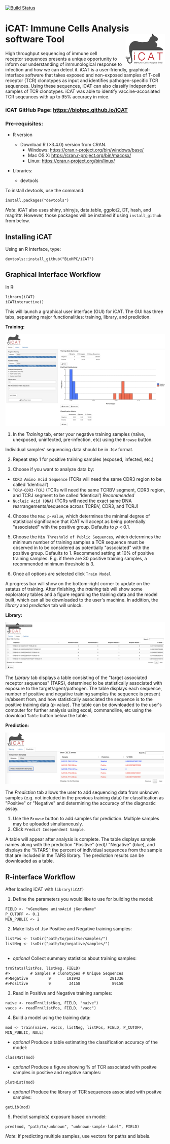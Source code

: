 [![Build Status](https://travis-ci.org/BioHPC/iCAT.svg?branch=master)](https://travis-ci.org/BioHPC/iCAT)

# iCAT: Immune Cells Analysis software Tool <img src="inst/app/www/cat2.png" align="right" width="125"/>

High throughput sequencing of immune cell receptor sequences presents a unique opportunity to inform our understanding of immunological response to infection and how we can detect it. iCAT is a user-friendly, graphical-interface software that takes exposed and non-exposed samples of T-cell receptor (TCR) clonotypes as input and identifies pathogen-specific TCR sequences. Using these sequences, iCAT can also classify independent samples of TCR clonotypes. iCAT was able to identify vaccine-accosiated TCR seqeunces with up to 95% accuracy in mice. 

### iCAT GitHub Page: https://biohpc.github.io/iCAT

### Pre-requisites:

* R version
  * Download R (>3.4.0) version from CRAN.
    * Windows: https://cran.r-project.org/bin/windows/base/
    * Mac OS X: https://cran.r-project.org/bin/macosx/
    * Linux: https://cran.r-project.org/bin/linux/

* Libraries:
    - devtools

To install devtools, use the command:
```
install.packages("devtools") 
```        
*Note*: iCAT also uses shiny, shinyjs, data.table, ggplot2, DT, hash, and magrittr. However, those packages will be installed if using `install_github` from below.

## Installing iCAT

Using an R interface, type:
```  
devtools::install_github("BioHPC/iCAT") 
```  

## Graphical Interface Workflow

In R:
```  
library(iCAT)
iCATinteractive()
```  

This will launch a graphical user interface (GUI) for iCAT. The GUI has three tabs, separating major functionalities: training, library, and prediction.

**Training:**

![Alt text](/screenshot/icat.png?raw=true "Training")


1) In the _Training_ tab, enter your negative training samples (naïve, unexposed, uninfected, pre-infection, etc) using the `Browse` button.

Individual samples’ sequencing data should be in .tsv format.

2) Repeat step 1 for positive training samples (exposed, infected, etc.)

3) Choose if you want to analyze data by: 
- `CDR3 Amino Acid Sequence` (TCRs will need the same CDR3 region to be called ‘Identical’)
- `TCRV-CDR3-TCRJ` (TCRs will need the same TCRBV segment, CDR3 region, and TCRJ segment to be called ‘Identical’) *Recommended*
- `Nucleic Acid (DNA)` (TCRs will need the exact same DNA rearrangements/sequence across TCRBV, CDR3, and TCRJ)

4) Choose the `Max p-value`, which determines the minimal degree of statistical significance that iCAT will accept as being potentially "associated" with the positive group. Defaults to _p_ < 0.1.

5)	Choose the `Min Threshold of Public Sequences`, which determines the minimum number of training samples a TCR sequence must be observed in to be considered as potentially "associated" with the positive group. Defaults to 1. Recommend setting at 10% of positive training samples. E.g. if there are 30 positive training samples, a recommended minimum threshold is 3. 

6) Once all options are selected click `Train Model`

A progress bar will show on the bottom-right corner to update on the satatus of training. After finishing, the _training_ tab will show some exploratory tables and a figure regarding the training data and the model built, which can all be downloaded to the user's machine. In addition, the _library_ and _prediction_ tab will unlock.

**Library:**

![Alt text](/screenshot/lib-icat2.png?raw=true "Library")

The _Library_ tab displays a table consisting of the "target associated receptor sequences" (TARS), determined to be statistically associated with exposure to the target/agent/pathogen. The table displays each sequence, number of positive and negative training samples the sequence is present in/absent from, and how statistically associated the sequence is to the positive training data (*p*-value). The table can be downloaded to the user's computer for further analysis using excel, commandline, etc using the download `Table` button below the table.

**Prediction:**

![Alt text](/screenshot/pred-icat.png?raw=true "Prediction")

The _Prediction_ tab allows the user to add sequencing data from unknown samples (e.g. not included in the previous training data) for classification as "Positive" or "Negative" and determining the accuracy of the diagnostic assay.

1)	Use the `Browse` button to add samples for prediction. Multiple samples may be uploaded simultaneously.
2)	Click `Predict Independent Sample`.

A table will appear after analysis is complete. The table displays sample names along with the prediction "Positive" (red)/ "Negative" (blue), and displays the ‘%TARS’: the percent of individual sequences from the sample that are included in the TARS library. The prediction results can be downloaded as a table.

## R-interface Workflow

After loading iCAT with `library(iCAT)`

1) Define the parameters you would like to use for building the model:
```
FIELD <- "vGeneName aminoAcid jGeneName"
P_CUTOFF <- 0.1
MIN_PUBLIC <- 2
```     
2) Make lists of .tsv Positive and Negative training samples:

```     
listPos <- tsvDir("path/to/positve/samples/")
listNeg <- tsvDir("path/to/negative/samples/")
       
```     
 - _optional_ Collect summary statistics about training samples:

```     
trnStats(listPos, listNeg, FIELD)
#>         # Samples # Clonotypes # Unique Sequences
#>Negative         9       101942             281336
#>Positive         9        34158              89150
```     
3) Read in Positive and Negative training samples:

```     
naive <- readTrn(listNeg, FIELD, "naive")
vaccs <- readTrn(listPos, FIELD, "vacc")       
```     
4) Build a model using the training data:
```      
mod <- train(naive, vaccs, listNeg, listPos, FIELD, P_CUTOFF, MIN_PUBLIC, NULL)
```     
       
 - _optional_ Produce a table estimating the classification accuracy of the model: 

```     
classMat(mod)
```     
 - _optional_ Produce a figure showing % of TCR associated with positve samples in positive and negative samples:
    
```     
plotHist(mod)
```          
 - _optional_ Produce the library of TCR sequences associated with positve samples:

```     
getLib(mod) 
```     
5) Predict sample(s) exposure based on model:
```
pred(mod, "path/to/unknown", "unknown-sample-label", FIELD)
```     
_Note_: If predicting multiple samples, use vectors for paths and labels.
       
       
